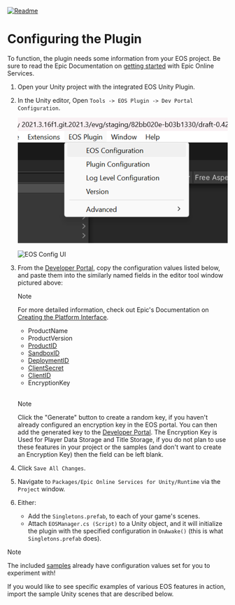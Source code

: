 <a href="/README.md"><img src="/com.playeveryware.eos/Documentation~/images/PlayEveryWareLogo.gif" alt="Readme" width="5%"/></a>

# Configuring the Plugin

To function, the plugin needs some information from your EOS project. Be sure to read the Epic Documentation on [getting started](https://dev.epicgames.com/docs/epic-account-services/getting-started?sessionInvalidated=true) with Epic Online Services.

1) Open your Unity project with the integrated EOS Unity Plugin. 
2) In the Unity editor, Open ```Tools -> EOS Plugin -> Dev Portal Configuration```.

    ![EOS Config Menu](/com.playeveryware.eos/Documentation~/images/dev-portal-configuration-editor-menu.png)

    ![EOS Config UI](/com.playeveryware.eos/Documentation~/images/eosconfig_ui.gif)

3) From the [Developer Portal](https://dev.epicgames.com/portal/), copy the configuration values listed below, and paste them into the similarly named fields in the editor tool window pictured above:

     > [!NOTE]
     > For more detailed information, check out Epic's Documentation on [Creating the Platform Interface](https://dev.epicgames.com/docs/game-services/eos-platform-interface#creating-the-platform-interface).

    * ProductName
    * ProductVersion
    * [ProductID](https://dev.epicgames.com/docs/services/en-US/Glossary/index.html#D?term=ProductId)
    * [SandboxID](https://dev.epicgames.com/docs/services/en-US/Glossary/index.html#D?term=SandboxId)
    * [DeploymentID](https://dev.epicgames.com/docs/services/en-US/Glossary/index.html#D?term=DeploymentId)
    * [ClientSecret](https://dev.epicgames.com/docs/services/en-US/Glossary/index.html#D?term=ClientSecret)
    * [ClientID](https://dev.epicgames.com/docs/services/en-US/Glossary/index.html#D?term=ClientId)
    * EncryptionKey

    <br />

    > [!NOTE]
    > Click the "Generate" button to create a random key, if you haven't already configured an encryption key in the EOS portal. You can then add the generated key to the [Developer Portal](https://dev.epicgames.com/portal/).
    > The Encryption Key is Used for Player Data Storage and Title Storage, if you do not plan to use these features in your project or the samples (and don't want to create an Encryption Key) then the field can be left blank.

4) Click `Save All Changes`.

5) Navigate to `Packages/Epic Online Services for Unity/Runtime` via the `Project` window.

6) Either:
    - Add the `Singletons.prefab`, to each of your game's scenes.
    - Attach `EOSManager.cs (Script)` to a Unity object, and it will initialize the plugin with the specified configuration in `OnAwake()` (this is what `Singletons.prefab` does).

> [!NOTE]
The included [samples](http://github.com/PlayEveryWare/eos_plugin_for_unity/blob/development/com.playeveryware.eos/README.md#samples) already have configuration values set for you to experiment with!

If you would like to see specific examples of various EOS features in action, import the sample Unity scenes that are described below.
